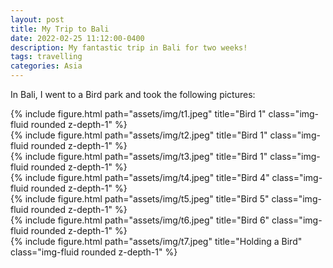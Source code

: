 ```yaml
---
layout: post
title: My Trip to Bali
date: 2022-02-25 11:12:00-0400
description: My fantastic trip in Bali for two weeks!
tags: travelling
categories: Asia
---
```

In Bali, I went to a Bird park and took the following pictures:

<div class="row">
    <div class="col-sm mt-3 mt-md-0">
        {% include figure.html path="assets/img/t1.jpeg" title="Bird 1" class="img-fluid rounded z-depth-1" %}
    </div>
    <div class="col-sm mt-3 mt-md-0">
        {% include figure.html path="assets/img/t2.jpeg" title="Bird 1" class="img-fluid rounded z-depth-1" %}
    </div>
    <div class="col-sm mt-3 mt-md-0">
        {% include figure.html path="assets/img/t3.jpeg" title="Bird 1" class="img-fluid rounded z-depth-1" %}
    </div>
</div>

<div class="row">
    <div class="col-sm mt-3 mt-md-0">
        {% include figure.html path="assets/img/t4.jpeg" title="Bird 4" class="img-fluid rounded z-depth-1" %}
    </div>
    <div class="col-sm mt-3 mt-md-0">
        {% include figure.html path="assets/img/t5.jpeg" title="Bird 5" class="img-fluid rounded z-depth-1" %}
    </div>
    <div class="col-sm mt-3 mt-md-0">
        {% include figure.html path="assets/img/t6.jpeg" title="Bird 6" class="img-fluid rounded z-depth-1" %}
    </div>
</div>

<div class="row">
    <div class="col-sm mt-3 mt-md-0">
        {% include figure.html path="assets/img/t7.jpeg" title="Holding a Bird" class="img-fluid rounded z-depth-1" %}
    </div>
</div>
